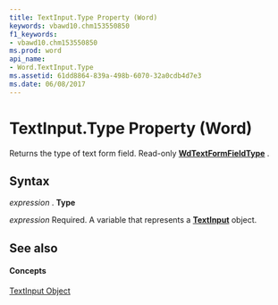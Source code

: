 ```yaml
---
title: TextInput.Type Property (Word)
keywords: vbawd10.chm153550850
f1_keywords:
- vbawd10.chm153550850
ms.prod: word
api_name:
- Word.TextInput.Type
ms.assetid: 61dd8864-839a-498b-6070-32a0cdb4d7e3
ms.date: 06/08/2017
---
```



# TextInput.Type Property (Word)

Returns the type of text form field. Read-only **[WdTextFormFieldType](wdtextformfieldtype-enumeration-word.md)** .


## Syntax

 _expression_ . **Type**

 _expression_ Required. A variable that represents a **[TextInput](textinput-object-word.md)** object.


## See also


#### Concepts


[TextInput Object](textinput-object-word.md)

